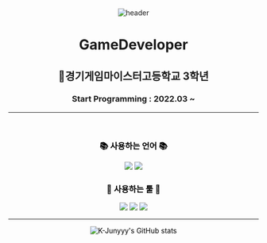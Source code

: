 ### 
<div align="center">

![header](https://capsule-render.vercel.app/api?type=waving&color=gradient&height=250&section=header&text=minseo%20Chae&fontSize=90&animation=fadeIn)

# GameDeveloper   
  ## 🏫경기게임마이스터고등학교 3학년
  ### Start Programming : 2022.03 ~

---    

  <span style="color:Black">
<br>

 ### 📚 사용하는 언어 📚
 <p>
   <img src="https://img.shields.io/badge/C++-00599C?style=flat-square&logo=Cplusplus&logoColor=white"/>
   <img src="https://img.shields.io/badge/C%23-239120?style=flat-square&logo=Csharp&logoColor=white"/>
 </p>

 ### 🔧 사용하는 툴 🔧
 <p>
   <img src="https://img.shields.io/badge/Unity-000000?style=flat-square&logo=Unity&logoColor=white"/>
   <img src="https://img.shields.io/badge/Github-181717?style=flat-square&logo=github&logoColor=white"/>
   <img src="https://img.shields.io/badge/VS-5C2D91?style=flat-square&logo=visualstudio&logoColor=white"/>
 </p>

  ---
  
![K-Junyyy's GitHub stats](https://github-readme-stats.vercel.app/api?username=ms9876&show_icons=true&theme=material-palenight)

<!--
**ms9876/ms9876** is a ✨ _special_ ✨ repository because its `README.md` (this file) appears on your GitHub profile.

Here are some ideas to get you started:

- 🔭 I’m currently working on ...
- 🌱 I’m currently learning ...
- 👯 I’m looking to collaborate on ...
- 🤔 I’m looking for help with ...
- 💬 Ask me about ...
- 📫 How to reach me: ...
- 😄 Pronouns: ...
- ⚡ Fun fact: ...
-->
